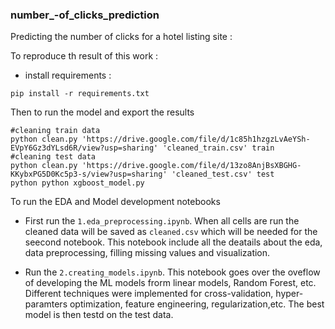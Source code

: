 ### number_-of_clicks_prediction
Predicting the number of clicks for a hotel listing site :


To reproduce th result of this work :

- install requirements : 
```
pip install -r requirements.txt

```

Then to run the model and export the results
```
#cleaning train data
python clean.py 'https://drive.google.com/file/d/1c85h1hzgzLvAeYSh-EVpY6Gz3dYLsd6R/view?usp=sharing' 'cleaned_train.csv' train
#cleaning test data
python clean.py 'https://drive.google.com/file/d/13zo8AnjBsXBGHG-KKybxPG5D0Kc5p3-s/view?usp=sharing' 'cleaned_test.csv' test
python python xgboost_model.py
```

To run the EDA and Model development notebooks

- First run the `1.eda_preprocessing.ipynb`. When all cells are run the cleaned data will be saved as `cleaned.csv` which will be needed for the seecond notebook. This notebook include all the deatails about the eda, data preprocessing, filling missing values and visualization.

- Run the `2.creating_models.ipynb`. This notebook goes over the oveflow of developing the ML models frorm linear models, Random Forest, etc. Different techniques were implemented for cross-validation, hyper-paramters optimization, feature engineering, regularization,etc. The best model is then testd on the test data.
